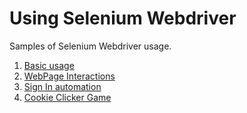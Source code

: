 # Using Selenium Webdriver

Samples of Selenium Webdriver usage.

1. [Basic usage](Projects\Intermediate_Plus\SeleniumSamples\main.py)
2. [WebPage Interactions](Projects\Intermediate_Plus\SeleniumSamples\interaction.py)
3. [Sign In automation](./autosignin.py)
4. [Cookie Clicker Game](Projects\Intermediate_Plus\SeleniumSamples\cookieclicker.py)

